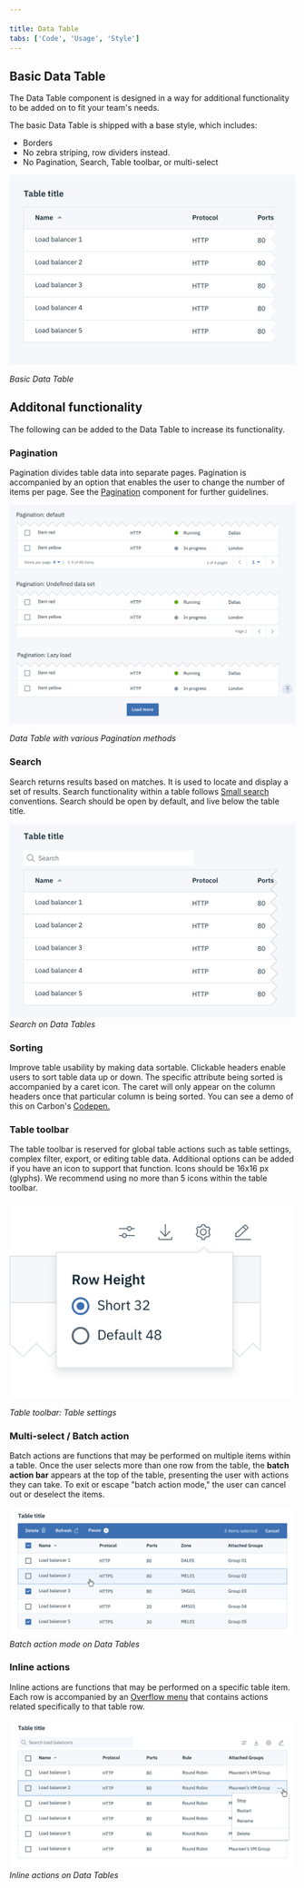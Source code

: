 ```yaml
---

title: Data Table
tabs: ['Code', 'Usage', 'Style']
---
```


## Basic Data Table

The Data Table component is designed in a way for additional functionality to be added on to fit your team's needs.

The basic Data Table is shipped with a base style, which includes:

- Borders
- No zebra striping, row dividers instead.
- No Pagination, Search, Table toolbar, or multi-select

![basic data table](images/data-table-usage-1.png)

_Basic Data Table_

## Additonal functionality

The following can be added to the Data Table to increase its functionality.

### Pagination

Pagination divides table data into separate pages. Pagination is accompanied by an option that enables the user to change the number of items per page. See the [Pagination](/components/Pagination) component for further guidelines.

![data table with pagination](images/data-table-usage-2.png)

_Data Table with various Pagination methods_

### Search

Search returns results based on matches. It is used to locate and display a set of results. Search functionality within a table follows [Small search](/components/search) conventions. Search should be open by default, and live below the table title.

![data table with search](images/data-table-usage-3.png)
_Search on Data Tables_

### Sorting

Improve table usability by making data sortable. Clickable headers enable users to sort table data up or down. The specific attribute being sorted is accompanied by a caret icon. The caret will only appear on the column headers once that particular column is being sorted. You can see a demo of this on Carbon's [Codepen.](https://codepen.io/tjegan/pen/PjjyVN)

### Table toolbar

The table toolbar is reserved for global table actions such as table settings, complex filter, export, or editing table data. Additional options can be added if you have an icon to support that function. Icons should be 16x16 px (glyphs). We recommend using no more than 5 icons within the table toolbar.

![Table toolbar](images/data-table-usage-6.png)

_Table toolbar: Table settings_

### Multi-select / Batch action

Batch actions are functions that may be performed on multiple items within a table. Once the user selects more than one row from the table, the **batch action bar** appears at the top of the table, presenting the user with actions they can take. To exit or escape "batch action mode," the user can cancel out or deselect the items.

![Batch action mode](images/data-table-usage-7.png)
_Batch action mode on Data Tables_

### Inline actions

Inline actions are functions that may be performed on a specific table item. Each row is accompanied by an [Overflow menu](/components/overflow-menu) that contains actions related specifically to that table row.

![Inline action on Data Table](images/data-table-usage-8.png)
_Inline actions on Data Tables_
